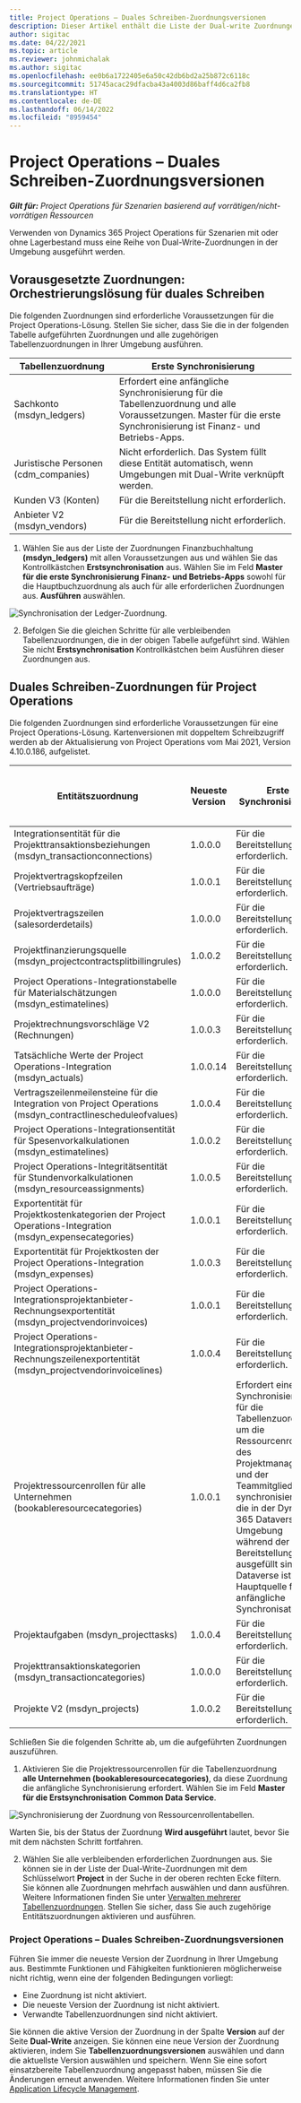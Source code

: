 ```yaml
---
title: Project Operations – Duales Schreiben-Zuordnungsversionen
description: Dieser Artikel enthält die Liste der Dual-write Zuordnungen, die für Dynamics 365 Project Operations erforderlich sind.
author: sigitac
ms.date: 04/22/2021
ms.topic: article
ms.reviewer: johnmichalak
ms.author: sigitac
ms.openlocfilehash: ee0b6a1722405e6a50c42db6bd2a25b872c6118c
ms.sourcegitcommit: 51745acac29dfacba43a4003d86baff4d6ca2fb8
ms.translationtype: HT
ms.contentlocale: de-DE
ms.lasthandoff: 06/14/2022
ms.locfileid: "8959454"
---
```

# <a name="project-operations-dual-write-map-versions"></a>Project Operations – Duales Schreiben-Zuordnungsversionen

_**Gilt für:** Project Operations für Szenarien basierend auf vorrätigen/nicht-vorrätigen Ressourcen_

Verwenden von Dynamics 365 Project Operations für Szenarien mit oder ohne Lagerbestand muss eine Reihe von Dual-Write-Zuordnungen in der Umgebung ausgeführt werden. 

## <a name="prerequisite-maps-dual-write-orchestration-solution"></a>Vorausgesetzte Zuordnungen: Orchestrierungslösung für duales Schreiben

Die folgenden Zuordnungen sind erforderliche Voraussetzungen für die Project Operations-Lösung. Stellen Sie sicher, dass Sie die in der folgenden Tabelle aufgeführten Zuordnungen und alle zugehörigen Tabellenzuordnungen in Ihrer Umgebung ausführen.

| Tabellenzuordnung | Erste Synchronisierung |
| --- | --- |
| Sachkonto (msdyn_ledgers) | Erfordert eine anfängliche Synchronisierung für die Tabellenzuordnung und alle Voraussetzungen. Master für die erste Synchronisierung ist Finanz- und Betriebs-Apps. |
| Juristische Personen (cdm_companies) | Nicht erforderlich. Das System füllt diese Entität automatisch, wenn Umgebungen mit Dual-Write verknüpft werden. |
| Kunden V3 (Konten) | Für die Bereitstellung nicht erforderlich. |
| Anbieter V2 (msdyn_vendors) | Für die Bereitstellung nicht erforderlich. |

1. Wählen Sie aus der Liste der Zuordnungen Finanzbuchhaltung **(msdyn\_ledgers)** mit allen Voraussetzungen aus und wählen Sie das Kontrollkästchen **Erstsynchronisation** aus. Wählen Sie im Feld **Master für die erste Synchronisierung** **Finanz- und Betriebs-Apps** sowohl für die Hauptbuchzuordnung als auch für alle erforderlichen Zuordnungen aus. **Ausführen** auswählen.

![Synchronisation der Ledger-Zuordnung.](media/DW6.png)

2. Befolgen Sie die gleichen Schritte für alle verbleibenden Tabellenzuordnungen, die in der obigen Tabelle aufgeführt sind. Wählen Sie nicht **Erstsynchronisation** Kontrollkästchen beim Ausführen dieser Zuordnungen aus.

## <a name="project-operations-dual-write-maps"></a>Duales Schreiben-Zuordnungen für Project Operations

Die folgenden Zuordnungen sind erforderliche Voraussetzungen für eine Project Operations-Lösung. Kartenversionen mit doppeltem Schreibzugriff werden ab der Aktualisierung von Project Operations vom Mai 2021, Version 4.10.0.186, aufgelistet.

| Entitätszuordnung | Neueste Version | Erste Synchronisierung | Erforderliche Dynamics 365 Finance-Version |
| --- | --- | --- | --- |
| Integrationsentität für die Projekttransaktionsbeziehungen (msdyn\_transactionconnections) | 1.0.0.0 | Für die Bereitstellung nicht erforderlich. ||
| Projektvertragskopfzeilen (Vertriebsaufträge) | 1.0.0.1 | Für die Bereitstellung nicht erforderlich. ||
| Projektvertragszeilen (salesorderdetails) | 1.0.0.0 | Für die Bereitstellung nicht erforderlich. ||
| Projektfinanzierungsquelle (msdyn_projectcontractsplitbillingrules) | 1.0.0.2 | Für die Bereitstellung nicht erforderlich. ||
| Project Operations-Integrationstabelle für Materialschätzungen (msdyn\_estimatelines) | 1.0.0.0 | Für die Bereitstellung nicht erforderlich. ||
| Projektrechnungsvorschläge V2 (Rechnungen) | 1.0.0.3 | Für die Bereitstellung nicht erforderlich. ||
| Tatsächliche Werte der Project Operations-Integration (msdyn_actuals) | 1.0.0.14 | Für die Bereitstellung nicht erforderlich. ||
| Vertragszeilenmeilensteine für die Integration von Project Operations (msdyn_contractlinescheduleofvalues) | 1.0.0.4 | Für die Bereitstellung nicht erforderlich. ||
| Project Operations-Integrationsentität für Spesenvorkalkulationen (msdyn_estimatelines) | 1.0.0.2 | Für die Bereitstellung nicht erforderlich. ||
| Project Operations-Integritätsentität für Stundenvorkalkulationen (msdyn_resourceassignments) | 1.0.0.5 | Für die Bereitstellung nicht erforderlich. ||
| Exportentität für Projektkostenkategorien der Project Operations-Integration (msdyn_expensecategories) | 1.0.0.1 | Für die Bereitstellung nicht erforderlich. ||
| Exportentität für Projektkosten der Project Operations-Integration (msdyn_expenses) | 1.0.0.3 | Für die Bereitstellung nicht erforderlich. ||
| Project Operations-Integrationsprojektanbieter-Rechnungsexportentität (msdyn_projectvendorinvoices) | 1.0.0.1 | Für die Bereitstellung nicht erforderlich. |10.0.26 oder höher|
| Project Operations-Integrationsprojektanbieter-Rechnungszeilenexportentität (msdyn_projectvendorinvoicelines) | 1.0.0.4 | Für die Bereitstellung nicht erforderlich. | 10.0.26 oder höher |
| Projektressourcenrollen für alle Unternehmen (bookableresourcecategories) | 1.0.0.1 | Erfordert eine erste Synchronisierung für die Tabellenzuordnung, um die Ressourcenrollen des Projektmanagers und der Teammitglieder zu synchronisieren, die in der Dynamics 365 Dataverse Umgebung während der Bereitstellung ausgefüllt sind. Dataverse ist die Hauptquelle für die anfängliche Synchronisation. ||
| Projektaufgaben (msdyn_projecttasks) | 1.0.0.4 | Für die Bereitstellung nicht erforderlich. ||
| Projekttransaktionskategorien (msdyn_transactioncategories) | 1.0.0.0 | Für die Bereitstellung nicht erforderlich. ||
| Projekte V2 (msdyn_projects) | 1.0.0.2 | Für die Bereitstellung nicht erforderlich. ||

Schließen Sie die folgenden Schritte ab, um die aufgeführten Zuordnungen auszuführen.

1. Aktivieren Sie die Projektressourcenrollen für die Tabellenzuordnung **alle Unternehmen (bookableresourcecategories)**, da diese Zuordnung die anfängliche Synchronisierung erfordert. Wählen Sie im Feld **Master für die Erstsynchronisation** **Common Data Service**. 

 ![Synchronisierung der Zuordnung von Ressourcenrollentabellen.](media/6ResourceInitialSync.jpg)

 Warten Sie, bis der Status der Zuordnung **Wird ausgeführt** lautet, bevor Sie mit dem nächsten Schritt fortfahren.

2. Wählen Sie alle verbleibenden erforderlichen Zuordnungen aus. Sie können sie in der Liste der Dual-Write-Zuordnungen mit dem Schlüsselwort **Project** in der Suche in der oberen rechten Ecke filtern. Sie können alle Zuordnungen mehrfach auswählen und dann ausführen. Weitere Informationen finden Sie unter [Verwalten mehrerer Tabellenzuordnungen](/dynamics365/fin-ops-core/dev-itpro/data-entities/dual-write/multiple-entity-maps). Stellen Sie sicher, dass Sie auch zugehörige Entitätszuordnungen aktivieren und ausführen.

### <a name="project-operations-dual-write-map-versions"></a>Project Operations – Duales Schreiben-Zuordnungsversionen

Führen Sie immer die neueste Version der Zuordnung in Ihrer Umgebung aus. Bestimmte Funktionen und Fähigkeiten funktionieren möglicherweise nicht richtig, wenn eine der folgenden Bedingungen vorliegt:

- Eine Zuordnung ist nicht aktiviert.
- Die neueste Version der Zuordnung ist nicht aktiviert. 
- Verwandte Tabellenzuordnungen sind nicht aktiviert.

Sie können die aktive Version der Zuordnung in der Spalte **Version** auf der Seite **Dual-Write** anzeigen. Sie können eine neue Version der Zuordnung aktivieren, indem Sie **Tabellenzuordnungsversionen** auswählen und dann die aktuellste Version auswählen und speichern. Wenn Sie eine sofort einsatzbereite Tabellenzuordnung angepasst haben, müssen Sie die Änderungen erneut anwenden. Weitere Informationen finden Sie unter [Application Lifecycle Management](/dynamics365/fin-ops-core/dev-itpro/data-entities/dual-write/app-lifecycle-management).
